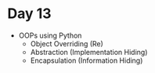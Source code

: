 # Day 13

* OOPs using Python
   - Object Overriding (Re)
   - Abstraction   (Implementation Hiding)
   - Encapsulation (Information Hiding)